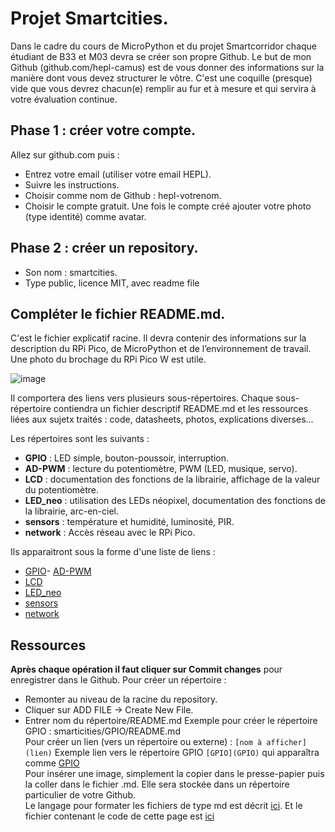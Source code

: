 # Projet Smartcities.
Dans le cadre du cours de MicroPython et du projet Smartcorridor chaque étudiant de B33 et M03
devra se créer son propre Github.
Le but de mon Github (github.com/hepl-camus) est de vous donner des informations sur la manière
dont vous devez structurer le vôtre. C'est une coquille (presque) vide que vous devrez chacun(e)
remplir au fur et à mesure et qui servira à votre évaluation continue.
## Phase 1 : créer votre compte.
Allez sur github.com puis :
- Entrez votre email (utiliser votre email HEPL).
- Suivre les instructions.
- Choisir comme nom de Github : hepl-votrenom.
- Choisir le compte gratuit.
Une fois le compte créé ajouter votre photo (type identité) comme avatar.
## Phase 2 : créer un repository.
- Son nom : smartcities.
- Type public, licence MIT, avec readme file
## Compléter le fichier README.md.
C'est le fichier explicatif racine. Il devra contenir des informations sur la description du RPi Pico, de
MicroPython et de l’environnement de travail.
Une photo du brochage du RPi Pico W est utile.

![image](https://github.com/hepl-scheen/smartcities/assets/158835010/20d19fc4-b9c3-4903-9ec8-b62cda90aee3)

Il comportera des liens vers plusieurs sous-répertoires. Chaque sous-répertoire contiendra un fichier
descriptif README.md et les ressources liées aux sujetx traités : code, datasheets, photos,
explications diverses...

Les répertoires sont les suivants :
- **GPIO** : LED simple, bouton-poussoir, interruption.
- **AD-PWM** : lecture du potentiomètre, PWM (LED, musique, servo).
- **LCD** : documentation des fonctions de la librairie, affichage de la valeur du potentiomètre.
- **LED_neo** : utilisation des LEDs néopixel, documentation des fonctions de la librairie, arc-en-ciel.
- **sensors** : température et humidité, luminosité, PIR.
- **network** : Accès réseau avec le RPi Pico.

Ils apparaitront sous la forme d'une liste de liens :
- [GPIO](GPIO)- [AD-PWM](AD-PWM)
- [LCD](LCD)
- [LED_neo](LED_neo)
- [sensors](sensors)
- [network](network)
## Ressources
**Après chaque opération il faut cliquer sur Commit changes** pour enregistrer dans le Github.
Pour créer un répertoire :
- Remonter au niveau de la racine du repository.
- Cliquer sur ADD FILE -> Create New File.
- Entrer nom du répertoire/README.md
Exemple pour créer le répertoire GPIO : smarticities/GPIO/README.md
\
Pour créer un lien (vers un répertoire ou externe) : `[nom à afficher](lien)`
Exemple lien vers le répertoire GPIO `[GPIO](GPIO)` qui apparaîtra comme [GPIO](GPIO)
\
Pour insérer une image, simplement la copier dans le presse-papier puis la coller dans le fichier .md.
Elle sera stockée dans un répertoire particulier de votre Github.
\
Le langage pour formater les fichiers de type md est décrit [ici](https://docs.github.com/en/getstarted/writing-on-github/getting-started-with-writing-and-formatting-on-github/basic-writing-andformatting-syntax).
Et le fichier contenant le code de cette page est [ici](code_md.pdf)
